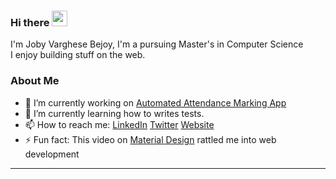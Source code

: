 ### Hi there <img src="https://media.giphy.com/media/hvRJCLFzcasrR4ia7z/giphy.gif" width="25px">

I'm Joby Varghese Bejoy, I'm a pursuing Master's in Computer Science <br />
I enjoy building stuff on the web.

### About Me
- 🔭 I’m currently working on [Automated Attendance Marking App](https://github.com/jobybejoy/automated-attendance-frontend)
- 🌱 I’m currently learning how to writes tests.
- 📫 How to reach me: [LinkedIn](https://www.linkedin.com/in/jobybejoy/) [Twitter](https://twitter.com/jobybp) [Website](https://www.joby.dev)
- ⚡ Fun fact: This video on [Material Design](https://www.youtube.com/watch?v=rrT6v5sOwJg) rattled me into web development

****

<!--
**jobybejoy/jobybejoy** is a ✨ _special_ ✨ repository because its `README.md` (this file) appears on your GitHub profile.

Here are some ideas to get you started:

- 🔭 I’m currently working on ...
- 🌱 I’m currently learning ...
- 👯 I’m looking to collaborate on ...
- 🤔 I’m looking for help with ...
- 💬 Ask me about ...
- 📫 How to reach me: ...
- 😄 Pronouns: ...
- ⚡ Fun fact: ...
-->
